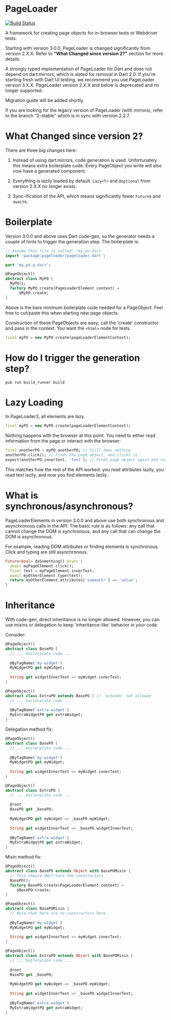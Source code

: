 PageLoader
==========

[![Build Status](https://travis-ci.org/google/pageloader.svg?branch=master)](https://travis-ci.org/google/pageloader)

A framework for creating page objects for in-browser tests or Webdriver tests.

Starting with version 3.0.0, PageLoader is changed significantly from version
2.X.X. Refer to **"What Changed since version 2?"** section for more details.

A strongly typed implementation of PageLoader for Dart and does not depend on
dart:mirrors, which is slated for removal in Dart 2.0. If you're starting fresh with
Dart UI testing, we recommend you use PageLoader version 3.X.X. PageLoader version 2.X.X
and below is deprecated and no longer supported.

Migration guide will be added shortly.

If you are looking for the legacy version of PageLoader (with mirrors), refer
to the branch "2-stable" which is in sync with version 2.2.7.

What Changed since version 2?
=============================

There are three big changes here:

1. Instead of using dart:mirrors, code generation is used. 
   Unfortunately this means extra boilerplate code. Every PageObject
   you write will also now have a generated component.
   
2. Everything is lazily loaded by default. `Lazy<T>` and `@optional` from
   version 2.X.X no longer exists.

3. Sync-ification of the API, which means significantly fewer `Future`s and `await`s.

Boilerplate
===========

Version 3.0.0 and above uses Dart code-gen, so the generator needs a
couple of hints to trigger the generation step. The boilerplate is:

```dart
// Assume this file is called: 'my_po.dart'
import 'package:pageloader/pageloader.dart';

part 'my_po.g.dart';

@PageObject()
abstract class MyPO {
  MyPO();
  factory MyPO.create(PageLoaderElement context) =
      $MyPO.create;
}
```

Above is the bare minimum boilerplate code needed for a PageObject.
Feel free to cut/paste this when starting new page objects.

Construction of these PageObjects are easy; call the 'create' constructor
and pass in the context. You want the `<html>` node for tests.

```dart
final myPO = new MyPO.create(pageLoaderElementContext);
```

How do I trigger the generation step?
=====================================
`pub run build_runner build`

Lazy Loading
============
In PageLoader3, all elements are lazy.

```dart
final myPO = new MyPO.create(pageLoaderElementContext);
```

Nothing happens with the browser at this point. You need to either
read information from the page or interact with the browser:

```dart
final anotherPO = myPO.anotherPO; // Still does nothing
anotherPO.click(); // Finds the page object, and clicks it
expect(anotherPO.innertext, 'text'); // Finds page object again and reads inner text
```

This matches how the rest of the API worked: you read attributes lazily,
you read text lazily, and now you find elements lazily.

What is synchronous/asynchronous?
=================================
PageLoaderElements in version 3.0.0 and above use both synchronous
and asynchronous calls in the API. The basic rule is as follows:
any call that cannot change the DOM is synchronous, and any call
that can change the DOM is asynchronous.

For example, reading DOM attributes or finding elements is synchronous.
Click and typing are still asynchronous.

```dart
Future<bool> doSomething() async {
  await myPageElement.click();
  final text = myPageElement.innerText;
  await myOtherElement.type(text);
  return myOtherElement.attributes['someattr'] == 'value';
}
```

Inheritance
===========
With code-gen, direct inheritance is no longer allowed. However,
you can use mixins or delegation to keep 'inheritance-like'
behavior in your code.

Consider: 
```dart
@PageObject()
abstract class BasePO {
  // ... boilerplate code ...
  
  @ByTagName('my-widget')
  MyWidgetPO get myWidget;
  
  String get widgetInnerText => myWidget.innerText;
}

@PageObject()
abstract class ExtraPO extends BasePO { // 'extends' not allowed
  // ... boilerplate code ...
  
  @ByTagName('extra-widget')
  MyExtraWidgetPO get extraWidget;
}
```

Delegation method fix:
```dart
@PageObject()
abstract class BasePO {
  // ... boilerplate code ...
  
  @ByTagName('my-widget')
  MyWidgetPO get myWidget;
  
  String get widgetInnerText => myWidget.innerText;
}

@PageObject()
abstract class ExtraPO {
  // ... boilerplate code ...
  
  @root
  BasePO get _basePO;
  
  MyWidgetPO get myWidget => _basePO.myWidget;
  
  String get widgetInnerText => _basePO.widgetInnerText;
  
  @ByTagName('extra-widget')
  MyExtraWidgetPO get extraWidget;
}
```

Mixin method fix:
```dart
@PageObject()
abstract class BasePO extends Object with BasePOMixin {
  // This should ONLY have the constructors
  BasePO();
  factory BasePO.create(PageLoaderElement context) =
     $BasePO.create;
}

@PageObject()
abstract class BasePOMixin {
  // Note that here are no constructors here.
  
  @ByTagName('my-widget')
  MyWidgetPO get myWidget;
  
  String get widgetInnerText => myWidget.innerText;
}

@PageObject()
abstract class ExtraPO extends Object with BasePOMixin {
  // ... boilerplate code ...
  
  @root
  BasePO get _basePO;
  
  MyWidgetPO get myWidget => _basePO.myWidget;
  
  String get widgetInnerText => _basePO.widgetInnerText;
  
  @ByTagName('extra-widget')
  MyExtraWidgetPO get extraWidget;
}
```

